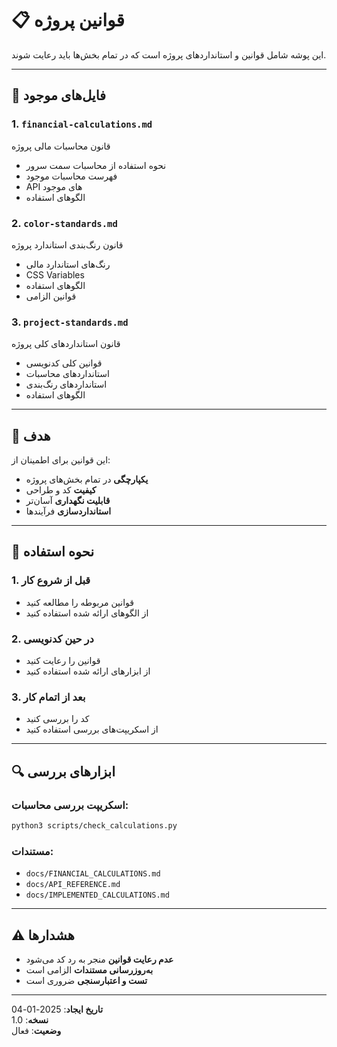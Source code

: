 # 📋 قوانین پروژه

این پوشه شامل قوانین و استانداردهای پروژه است که در تمام بخش‌ها باید رعایت شوند.

---

## 📁 **فایل‌های موجود**

### 1. **`financial-calculations.md`**
قانون محاسبات مالی پروژه
- نحوه استفاده از محاسبات سمت سرور
- فهرست محاسبات موجود
- API های موجود
- الگوهای استفاده

### 2. **`color-standards.md`**
قانون رنگ‌بندی استاندارد پروژه
- رنگ‌های استاندارد مالی
- CSS Variables
- الگوهای استفاده
- قوانین الزامی

### 3. **`project-standards.md`**
قانون استانداردهای کلی پروژه
- قوانین کلی کدنویسی
- استانداردهای محاسبات
- استانداردهای رنگ‌بندی
- الگوهای استفاده

---

## 🎯 **هدف**

این قوانین برای اطمینان از:
- **یکپارچگی** در تمام بخش‌های پروژه
- **کیفیت** کد و طراحی
- **قابلیت نگهداری** آسان‌تر
- **استانداردسازی** فرآیندها

---

## 🚀 **نحوه استفاده**

### 1. **قبل از شروع کار**
- قوانین مربوطه را مطالعه کنید
- از الگوهای ارائه شده استفاده کنید

### 2. **در حین کدنویسی**
- قوانین را رعایت کنید
- از ابزارهای ارائه شده استفاده کنید

### 3. **بعد از اتمام کار**
- کد را بررسی کنید
- از اسکریپت‌های بررسی استفاده کنید

---

## 🔍 **ابزارهای بررسی**

### **اسکریپت بررسی محاسبات:**
```bash
python3 scripts/check_calculations.py
```

### **مستندات:**
- `docs/FINANCIAL_CALCULATIONS.md`
- `docs/API_REFERENCE.md`
- `docs/IMPLEMENTED_CALCULATIONS.md`

---

## ⚠️ **هشدارها**

- **عدم رعایت قوانین** منجر به رد کد می‌شود
- **به‌روزرسانی مستندات** الزامی است
- **تست و اعتبارسنجی** ضروری است

---

**تاریخ ایجاد**: 2025-01-04  
**نسخه**: 1.0  
**وضعیت**: فعال

